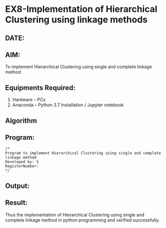 # EX8-Implementation of Hierarchical Clustering using linkage methods
## DATE:
## AIM:
To implement Hierarchical Clustering using single and complete linkage method

## Equipments Required:
1. Hardware – PCs
2. Anaconda – Python 3.7 Installation / Jupyter notebook

## Algorithm


## Program:
```
/*
Program to implement Hierarchical Clustering using single and complete linkage method
Developed by: S
RegisterNumber:  
*/
```

## Output:



## Result:
Thus the implementation of Hierarchical Clustering using single and complete linkage method in python programming and verified successfully.
